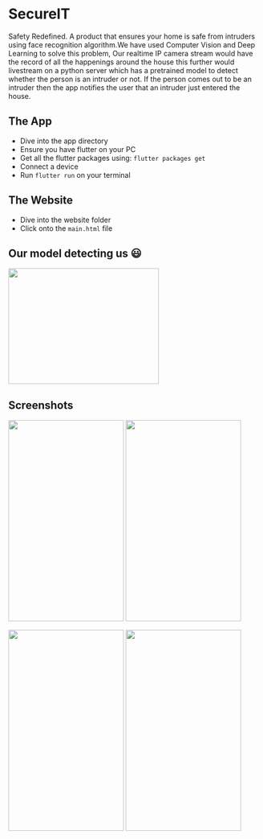 # SecureIT

Safety Redefined.
A product that ensures your home is safe from intruders using face recognition algorithm.We have used Computer Vision and Deep Learning to solve this problem, Our realtime IP camera stream would have the record of all the happenings around the house this further would livestream on a python server which has a pretrained model to detect whether the person is an intruder or not. If the person comes out to be an intruder then the app notifies the user that an intruder just entered the house. 

## The App
- Dive into the app directory
- Ensure you have flutter on your PC
- Get all the flutter packages using: ```flutter packages get```
- Connect a device
- Run ```flutter run``` on your terminal

## The Website
- Dive into the website folder
- Click onto the ```main.html``` file

## Our model detecting us :smiley:
<img src="https://user-images.githubusercontent.com/39271055/54461903-f8b6b980-4793-11e9-8206-a3979a82bf21.png" width="300" height="230"/> 

## Screenshots
<img src="https://user-images.githubusercontent.com/39271055/54461347-56e29d00-4792-11e9-96f2-0f2f156dc0ec.png" width="230" height="400"/>            <img src="https://user-images.githubusercontent.com/39271055/54461493-b5a81680-4792-11e9-9c35-440c3459265a.png" width="230" height="400"/> 

<img src="https://user-images.githubusercontent.com/39271055/54461552-e7b97880-4792-11e9-88c0-774daa3237c9.png" width="230" height="400"/>       <img src="https://user-images.githubusercontent.com/39271055/54461556-e9833c00-4792-11e9-89b0-966d58d06f55.png" width="230" height="400"/>


